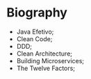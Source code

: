 # Biography





-   Java Efetivo;   
-   Clean Code;
-   DDD;
-   Clean Architecture;
-   Building Microservices;
-   The Twelve Factors;
